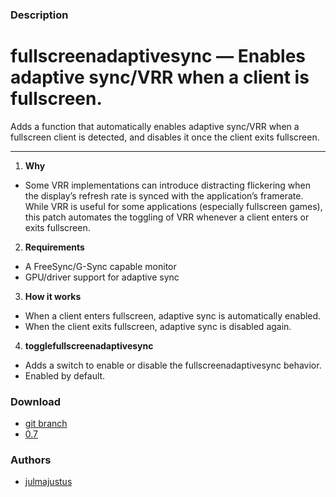 ### Description

# fullscreenadaptivesync — Enables adaptive sync/VRR when a client is fullscreen.

Adds a function that automatically enables adaptive sync/VRR when a fullscreen client is detected, and disables it once the client exits fullscreen.
  
---

1. **Why**
  - Some VRR implementations can introduce distracting flickering when the display’s refresh rate is synced with the application’s framerate. While VRR is useful for some applications (especially fullscreen games), this patch automates the toggling of VRR whenever a client enters or exits fullscreen.

2. **Requirements**
  - A FreeSync/G-Sync capable monitor
  - GPU/driver support for adaptive sync

3. **How it works**
  - When a client enters fullscreen, adaptive sync is automatically enabled.
  - When the client exits fullscreen, adaptive sync is disabled again.

4. **togglefullscreenadaptivesync**
  - Adds a switch to enable or disable the fullscreenadaptivesync behavior.  
  - Enabled by default.

### Download
- [git branch](https://codeberg.org/julmajustus/dwl/src/branch/fullscreenadaptivesync) 
- [0.7](https://codeberg.org/dwl/dwl-patches/raw/branch/main/patches/fullscreenadaptivesync/fullscreenadaptivesync-v0.7.patch)

### Authors
- [julmajustus](https://codeberg.org/julmajustus)
